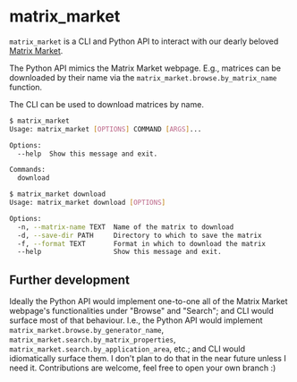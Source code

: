 # matrix_market

`matrix_market` is a CLI and Python API to interact with our dearly beloved [Matrix Market](https://math.nist.gov/MatrixMarket/). 

The Python API mimics the Matrix Market webpage. E.g., matrices can be downloaded by their name via the `matrix_market.browse.by_matrix_name` function.

The CLI can be used to download matrices by name.
```bash
$ matrix_market
Usage: matrix_market [OPTIONS] COMMAND [ARGS]...

Options:
  --help  Show this message and exit.

Commands:
  download
```

```bash
$ matrix_market download
Usage: matrix_market download [OPTIONS]

Options:
  -n, --matrix-name TEXT  Name of the matrix to download
  -d, --save-dir PATH     Directory to which to save the matrix
  -f, --format TEXT       Format in which to download the matrix
  --help                  Show this message and exit.
```

## Further development
Ideally the Python API would implement one-to-one all of the Matrix Market webpage's functionalities under "Browse" and "Search"; and CLI would surface most of that behaviour. I.e., the Python API would implement `matrix_market.browse.by_generator_name`, `matrix_market.search.by_matrix_properties`, `matrix_market.search.by_application_area`, etc.; and CLI would idiomatically surface them. I don't plan to do that in the near future unless I need it. Contributions are welcome, feel free to open your own branch :)
